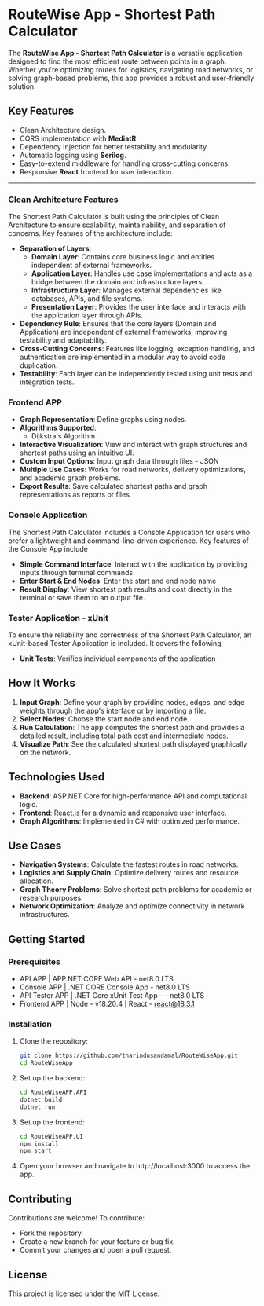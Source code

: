 # RouteWise App - Shortest Path Calculator

The **RouteWise App - Shortest Path Calculator** is a versatile application designed to find the most efficient route between points in a graph. Whether you're optimizing routes for logistics, navigating road networks, or solving graph-based problems, this app provides a robust and user-friendly solution.

## Key Features

- Clean Architecture design.
- CQRS implementation with **MediatR**.
- Dependency Injection for better testability and modularity.
- Automatic logging using **Serilog**.
- Easy-to-extend middleware for handling cross-cutting concerns.
- Responsive **React** frontend for user interaction.

---

### Clean Architecture Features

The Shortest Path Calculator is built using the principles of Clean Architecture to ensure scalability, maintainability, and separation of concerns. Key features of the architecture include:
- **Separation of Layers**:
  - **Domain Layer**: Contains core business logic and entities independent of external frameworks.
  - **Application Layer**: Handles use case implementations and acts as a bridge between the domain and infrastructure layers.
  - **Infrastructure Layer**: Manages external dependencies like databases, APIs, and file systems.
  - **Presentation Layer**: Provides the user interface and interacts with the application layer through APIs.
- **Dependency Rule**: Ensures that the core layers (Domain and Application) are independent of external frameworks, improving testability and adaptability.
- **Cross-Cutting Concerns**: Features like logging, exception handling, and authentication are implemented in a modular way to avoid code duplication.
- **Testability**: Each layer can be independently tested using unit tests and integration tests.

### Frontend APP 

- **Graph Representation**: Define graphs using nodes.
- **Algorithms Supported**:
  - Dijkstra's Algorithm
- **Interactive Visualization**: View and interact with graph structures and shortest paths using an intuitive UI.
- **Custom Input Options**: Input graph data through files - JSON
- **Multiple Use Cases**: Works for road networks, delivery optimizations, and academic graph problems.
- **Export Results**: Save calculated shortest paths and graph representations as reports or files.

### Console Application

The Shortest Path Calculator includes a Console Application for users who prefer a lightweight and command-line-driven experience. Key features of the Console App include

- **Simple Command Interface**: Interact with the application by providing inputs through terminal commands.
- **Enter Start & End Nodes**: Enter the start and end node name 
- **Result Display**: View shortest path results and cost directly in the terminal or save them to an output file.

### Tester Application - xUnit

To ensure the reliability and correctness of the Shortest Path Calculator, an xUnit-based Tester Application is included. It covers the following
- **Unit Tests**: Verifies individual components of the application

## How It Works

1. **Input Graph**: Define your graph by providing nodes, edges, and edge weights through the app's interface or by importing a file.
2. **Select Nodes**: Choose the start node and end node.
3. **Run Calculation**: The app computes the shortest path and provides a detailed result, including total path cost and intermediate nodes.
4. **Visualize Path**: See the calculated shortest path displayed graphically on the network.

## Technologies Used

- **Backend**: ASP.NET Core for high-performance API and computational logic.
- **Frontend**: React.js for a dynamic and responsive user interface.
- **Graph Algorithms**: Implemented in C# with optimized performance.

## Use Cases

- **Navigation Systems**: Calculate the fastest routes in road networks.
- **Logistics and Supply Chain**: Optimize delivery routes and resource allocation.
- **Graph Theory Problems**: Solve shortest path problems for academic or research purposes.
- **Network Optimization**: Analyze and optimize connectivity in network infrastructures.

## Getting Started

### Prerequisites

- API APP | APP.NET CORE Web API - net8.0 LTS
- Console APP | .NET CORE Console App - net8.0 LTS
- API Tester APP | .NET Core xUnit Test App - - net8.0 LTS
- Frontend APP | Node - v18.20.4 | React - react@18.3.1

### Installation

1. Clone the repository:
   ```bash
   git clone https://github.com/tharindusandamal/RouteWiseApp.git
   cd RouteWiseApp
2. Set up the backend:
   ```bash
   cd RouteWiseAPP.API
   dotnet build
   dotnet run
3. Set up the frontend:
   ```bash
   cd RouteWiseAPP.UI
   npm install
   npm start
4. Open your browser and navigate to http://localhost:3000 to access the app.

### 

## Contributing

Contributions are welcome! To contribute:

- Fork the repository.
- Create a new branch for your feature or bug fix.
- Commit your changes and open a pull request.

## License

This project is licensed under the MIT License.




   







   
